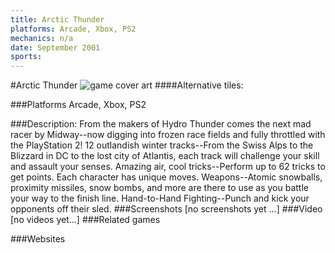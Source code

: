 ```yaml
---
title: Arctic Thunder
platforms: Arcade, Xbox, PS2
mechanics: n/a
date: September 2001
sports: 
---
```

#Arctic Thunder
![game cover art](//images.igdb.com/igdb/image/upload/t_cover_big/gvka6j6y7wblrji5q818.jpg "Logo Title Text 1")
####Alternative tiles:

###Platforms
Arcade, Xbox, PS2

###Description:
From the makers of Hydro Thunder comes the next mad racer by Midway--now digging into frozen race fields and fully throttled with the PlayStation 2! 12 outlandish winter tracks--From the Swiss Alps to the Blizzard in DC to the lost city of Atlantis, each track will challenge your skill and assault your senses. Amazing air, cool tricks--Perform up to 62 tricks to get points. Each character has unique moves. Weapons--Atomic snowballs, proximity missiles, snow bombs, and more are there to use as you battle your way to the finish line. Hand-to-Hand Fighting--Punch and kick your opponents off their sled.
###Screenshots
[no screenshots yet ...]
###Video
[no videos yet...]
###Related games

###Websites

